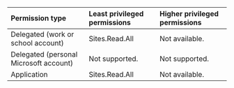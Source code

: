 |Permission type|Least privileged permissions|Higher privileged permissions|
|:---|:---|:---|
|Delegated (work or school account)|Sites.Read.All|Not available.|
|Delegated (personal Microsoft account)|Not supported.|Not supported.|
|Application|Sites.Read.All|Not available.|
